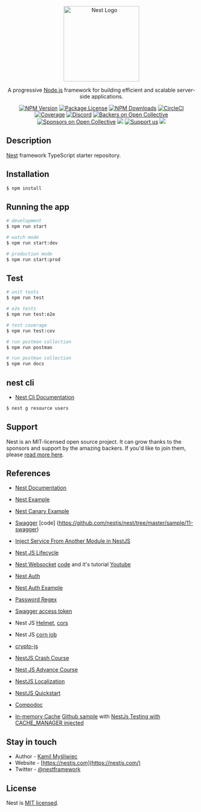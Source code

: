 <p align="center">
  <a href="http://nestjs.com/" target="blank"><img src="https://nestjs.com/img/logo-small.svg" width="200" alt="Nest Logo" /></a>
</p>

[circleci-image]: https://img.shields.io/circleci/build/github/nestjs/nest/master?token=abc123def456
[circleci-url]: https://circleci.com/gh/nestjs/nest

  <p align="center">A progressive <a href="http://nodejs.org" target="_blank">Node.js</a> framework for building efficient and scalable server-side applications.</p>
    <p align="center">
<a href="https://www.npmjs.com/~nestjscore" target="_blank"><img src="https://img.shields.io/npm/v/@nestjs/core.svg" alt="NPM Version" /></a>
<a href="https://www.npmjs.com/~nestjscore" target="_blank"><img src="https://img.shields.io/npm/l/@nestjs/core.svg" alt="Package License" /></a>
<a href="https://www.npmjs.com/~nestjscore" target="_blank"><img src="https://img.shields.io/npm/dm/@nestjs/common.svg" alt="NPM Downloads" /></a>
<a href="https://circleci.com/gh/nestjs/nest" target="_blank"><img src="https://img.shields.io/circleci/build/github/nestjs/nest/master" alt="CircleCI" /></a>
<a href="https://coveralls.io/github/nestjs/nest?branch=master" target="_blank"><img src="https://coveralls.io/repos/github/nestjs/nest/badge.svg?branch=master#9" alt="Coverage" /></a>
<a href="https://discord.gg/G7Qnnhy" target="_blank"><img src="https://img.shields.io/badge/discord-online-brightgreen.svg" alt="Discord"/></a>
<a href="https://opencollective.com/nest#backer" target="_blank"><img src="https://opencollective.com/nest/backers/badge.svg" alt="Backers on Open Collective" /></a>
<a href="https://opencollective.com/nest#sponsor" target="_blank"><img src="https://opencollective.com/nest/sponsors/badge.svg" alt="Sponsors on Open Collective" /></a>
  <a href="https://paypal.me/kamilmysliwiec" target="_blank"><img src="https://img.shields.io/badge/Donate-PayPal-ff3f59.svg"/></a>
    <a href="https://opencollective.com/nest#sponsor"  target="_blank"><img src="https://img.shields.io/badge/Support%20us-Open%20Collective-41B883.svg" alt="Support us"></a>
  <a href="https://twitter.com/nestframework" target="_blank"><img src="https://img.shields.io/twitter/follow/nestframework.svg?style=social&label=Follow"></a>
</p>
  <!--[![Backers on Open Collective](https://opencollective.com/nest/backers/badge.svg)](https://opencollective.com/nest#backer)
  [![Sponsors on Open Collective](https://opencollective.com/nest/sponsors/badge.svg)](https://opencollective.com/nest#sponsor)-->

## Description

[Nest](https://github.com/nestjs/nest) framework TypeScript starter repository.

## Installation

```bash
$ npm install
```

## Running the app

```bash
# development
$ npm run start

# watch mode
$ npm run start:dev

# production mode
$ npm run start:prod
```

## Test

```bash
# unit tests
$ npm run test

# e2e tests
$ npm run test:e2e

# test coverage
$ npm run test:cov

# run postman collection
$ npm run postman

# run postman collection
$ npm run docs
```

## nest cli
- [Nest Cli Documentation](https://docs.nestjs.com/recipes/crud-generator)
```bash
$ nest g resource users
```

## Support

Nest is an MIT-licensed open source project. It can grow thanks to the sponsors and support by the amazing backers. If you'd like to join them, please [read more here](https://docs.nestjs.com/support).

## References
- [Nest Documentation](https://docs.nestjs.com/) 
- [Nest Example](https://github.com/nestjs/nest/tree/master/sample)
- [Nest Canary Example](https://github.com/vercel/next.js/tree/canary/examples)
- [Swagger](https://docs.nestjs.com/openapi/introduction) [code] (https://github.com/nestjs/nest/tree/master/sample/11-swagger)
- [Inject Service From Another Module in NestJS](https://blog.bitsrc.io/nest-js-inject-service-from-another-module-cf85987398d5)
- [Nest JS Lifecycle](https://docs.nestjs.com/fundamentals/lifecycle-events)
- [Nest Websocket](https://docs.nestjs.com/websockets/gateways) [code](https://github.com/nestjs/nest/blob/master/sample/02-gateways/src/events/events.gateway.ts) and it's tutorial [Youtube](https://www.youtube.com/watch?v=iObzX8-Y5xg)
- [Nest Auth](https://docs.nestjs.com/security/authentication)
- [Nest Auth Example](https://github.com/nestjs/nest/blob/master/sample/19-auth-jwt/)
- [Password Regex](https://stackoverflow.com/questions/19605150/regex-for-password-must-contain-at-least-eight-characters-at-least-one-number-a)
- [Swagger access token](https://stackoverflow.com/questions/54802832/is-it-possible-to-add-authentication-to-access-to-nestjs-swagger-explorer)

- Nest JS [Helmet](https://docs.nestjs.com/security/helmet), [cors](https://docs.nestjs.com/security/cors)
- Nest JS [corn job](https://docs.nestjs.com/techniques/task-scheduling)

- [crypto-js](https://github.com/brix/crypto-js)


- [NestJS Crash Course](https://www.youtube.com/playlist?list=PL_cUvD4qzbkw-phjGK2qq0nQiG6gw1cKK)
- [Nest JS Advance Course ](https://www.youtube.com/watch?v=i1wN86rnMEI&list=PLIGDNOJWiL1_YrquGbDDN4BNNRy678Spr)

- [NestJS Localization](https://medium.com/yavar/localization-of-nestjs-cee2eae50392)
- [NestJS Quickstart](https://nestjs-i18n.com/quick-start)
- [Compodoc](https://docs.nestjs.com/recipes/documentation)
- [In-memory Cache](https://docs.nestjs.com/techniques/caching#in-memory-cache) [Github sample](https://github.com/nestjs/nest/tree/master/sample/20-cache/src) with [NestJs Testing with CACHE_MANAGER injected](https://stackoverflow.com/questions/70482273/nestjs-testing-with-cache-manager-injected)


## Stay in touch

- Author - [Kamil Myśliwiec](https://kamilmysliwiec.com)
- Website - [https://nestjs.com](https://nestjs.com/)
- Twitter - [@nestframework](https://twitter.com/nestframework)

## License

Nest is [MIT licensed](LICENSE).
